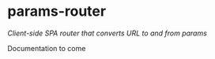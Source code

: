 # params-router

_Client-side SPA router that converts URL to and from params_

Documentation to come
